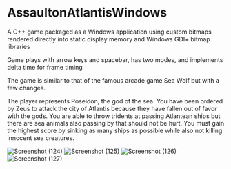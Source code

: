 # AssaultonAtlantisWindows

A C++ game packaged as a Windows application using custom bitmaps rendered directly into static display memory and Windows GDI+ bitmap libraries

Game plays with arrow keys and spacebar, has two modes, and implements delta time for frame timing

The game is similar to that of the famous arcade game Sea Wolf but with a few changes. 

The player represents Poseidon, the god of the sea. You have been ordered by Zeus to attack the city of Atlantis because they have fallen out of favor with the gods. You are able to throw tridents at passing Atlantean ships but there are sea animals also passing by that should not be hurt. You must gain the highest score by sinking as many ships as possible while also not killing innocent sea creatures.

![Screenshot (124)](https://user-images.githubusercontent.com/29637620/134207969-563caa8c-b81e-4e44-83be-b726d248b793.png)
![Screenshot (125)](https://user-images.githubusercontent.com/29637620/134207961-35b7c59d-673d-4b44-af68-d7daf6d7ef57.png)
![Screenshot (126)](https://user-images.githubusercontent.com/29637620/134207954-2517b4b0-484c-4c59-8df9-eb1912405b58.png)
![Screenshot (127)](https://user-images.githubusercontent.com/29637620/134207942-6ea27842-566a-4511-9c15-840c6e90391f.png)



